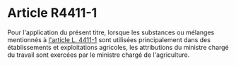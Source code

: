 # Article R4411-1

Pour l'application du présent titre, lorsque les substances ou mélanges mentionnés à [l'article L. 4411-1][1] sont utilisées principalement dans des établissements et exploitations agricoles, les attributions du ministre chargé du travail sont exercées par le ministre chargé de l'agriculture.

 [1]: /affichCodeArticle.do?cidTexte=LEGITEXT000006072050&idArticle=LEGIARTI000006903215&dateTexte=&categorieLien=cid